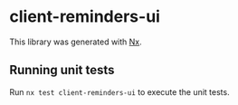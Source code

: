 # client-reminders-ui

This library was generated with [Nx](https://nx.dev).

## Running unit tests

Run `nx test client-reminders-ui` to execute the unit tests.
